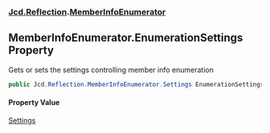 ### [Jcd.Reflection](Jcd.Reflection.md 'Jcd.Reflection').[MemberInfoEnumerator](Jcd.Reflection.MemberInfoEnumerator.md 'Jcd.Reflection.MemberInfoEnumerator')

## MemberInfoEnumerator.EnumerationSettings Property

Gets or sets the settings controlling member info enumeration

```csharp
public Jcd.Reflection.MemberInfoEnumerator.Settings EnumerationSettings { get; set; }
```

#### Property Value
[Settings](Jcd.Reflection.MemberInfoEnumerator.Settings.md 'Jcd.Reflection.MemberInfoEnumerator.Settings')